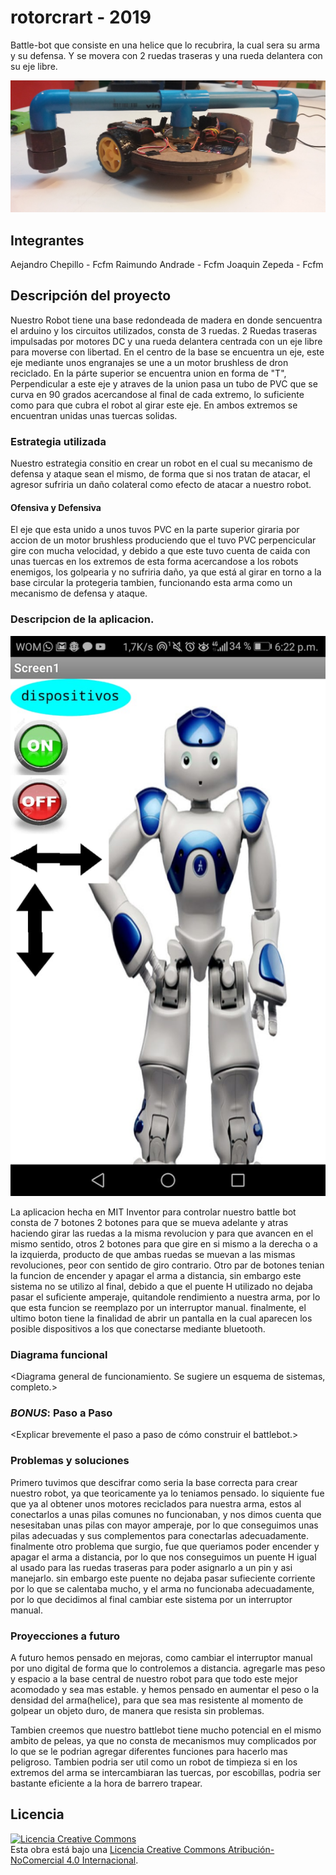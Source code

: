 ﻿# rotorcrart - 2019
Battle-bot que consiste en una helice que lo recubrira, la cual sera su arma y su defensa. Y se movera con 2 ruedas traseras y una rueda delantera con su eje libre.


![Robot "Rotor-Crart"](/multimedia/robot1.jpg)



## Integrantes
Aejandro Chepillo - Fcfm
Raimundo Andrade - Fcfm
Joaquin Zepeda - Fcfm


## Descripción del proyecto

Nuestro Robot tiene una base redondeada de madera en donde sencuentra el arduino y los circuitos utilizados, consta de 3 ruedas.
2 Ruedas traseras impulsadas por motores DC y una rueda delantera centrada con un eje libre para moverse con libertad.
En el centro de la base se encuentra un eje, este eje mediante unos engranajes se une a un motor brushless de dron reciclado.
En la párte superior se encuentra union en forma de "T", Perpendicular a este eje y atraves de la union pasa un tubo de PVC que se curva en 90 grados acercandose al final de
cada extremo, lo suficiente como para que cubra el robot al girar este eje. En ambos extremos se encuentran unidas unas tuercas solidas.

### Estrategia utilizada

Nuestro estrategia consitio en crear un robot en el cual su mecanismo de defensa y ataque sean el mismo, de forma que si nos tratan de atacar,
el agresor sufriria un daño colateral como efecto de atacar a nuestro robot.

#### Ofensiva y Defensiva

El eje que esta unido a unos tuvos PVC en la parte superior giraria por accion de un motor brushless produciendo que el tuvo PVC perpencicular
gire con mucha velocidad, y debido a que este tuvo cuenta de caida con unas tuercas en los extremos de esta forma acercandose a los robots enemigos, los golpearia
y no sufriria daño, ya que está al girar en torno a la base circular la protegeria tambien, funcionando esta arma como un mecanismo de defensa y ataque.

### Descripcion de la aplicacion.

![aplicacion](/multimedia/app.jpg)

La aplicacion hecha en MIT Inventor para controlar nuestro battle bot consta de 7 botones 2 botones para que se mueva adelante y atras haciendo girar las ruedas a la misma revolucion
y para que avancen en el mismo sentido, otros 2 botones para que gire en si mismo a la derecha o a la izquierda, producto de que ambas ruedas se muevan a las mismas revoluciones,
peor con sentido de giro contrario. Otro par de botones tenian la funcion de encender y apagar el arma a distancia, sin embargo este sistema no se utilizo al final, debido a que el puente H utilizado
no dejaba pasar el suficiente amperaje, quitandole rendimiento a nuestra arma, por lo que esta funcion se reemplazo por un interruptor manual. finalmente, el ultimo boton tiene la finalidad de abrir
un pantalla en la cual aparecen los posible dispositivos a los que conectarse mediante bluetooth.

### Diagrama funcional
<Diagrama general de funcionamiento. Se sugiere un esquema de sistemas, completo.>

### *BONUS*: Paso a Paso
<Explicar brevemente el paso a paso de cómo construir el battlebot.>

### Problemas y soluciones

Primero tuvimos que descifrar como seria la base correcta para crear nuestro robot, ya que teoricamente ya lo teniamos pensado.
lo siquiente fue que ya al obtener unos motores reciclados para nuestra arma, estos al conectarlos a unas pilas comunes no funcionaban, y nos dimos cuenta que nesesitaban unas pilas
con mayor amperaje, por lo que conseguimos unas pilas adecuadas y sus complementos para conectarlas adecuadamente. finalmente otro problema que surgio, fue que queriamos
poder encender y apagar el arma a distancia, por lo que nos conseguimos un puente H igual al usado para las ruedas traseras para poder asignarlo a un pin y asi manejarlo. sin embargo 
este puente no dejaba pasar sufieciente corriente por lo que se calentaba mucho, y el arma no funcionaba adecuadamente, por lo que decidimos al final cambiar este sistema por un interruptor manual.

### Proyecciones a futuro

A futuro hemos pensado en mejoras, como cambiar el interruptor manual por uno digital de forma que lo controlemos a distancia. agregarle mas peso y espacio a la base central de nuestro robot para que 
todo este mejor acomodado y sea mas estable. y hemos pensado en aumentar el peso o la densidad del arma(helice), para que sea mas resistente al momento de golpear un objeto duro, de manera que resista sin problemas.

Tambien creemos que nuestro battlebot tiene mucho potencial en el mismo ambito de peleas, ya que no consta de mecanismos muy complicados por lo que se le podrian agregar diferentes funciones para hacerlo mas peligroso.
Tambien podria ser util como un robot de timpieza si en los extremos del arma se intercambiaran las tuercas, por escobillas, podria ser bastante eficiente a la hora de barrero trapear.



## Licencia
<a rel="license" href="http://creativecommons.org/licenses/by-nc/4.0/"><img alt="Licencia Creative Commons" style="border-width:0" src="https://i.creativecommons.org/l/by-nc/4.0/88x31.png" /></a><br />Esta obra está bajo una <a rel="license" href="http://creativecommons.org/licenses/by-nc/4.0/">Licencia Creative Commons Atribución-NoComercial 4.0 Internacional</a>.
